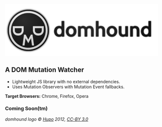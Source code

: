 ![domhound](logo/logo-full.png)

## **A DOM Mutation Watcher**
* Lightweight JS library with no external dependencies.
* Uses Mutation Observers with Mutation Event fallbacks.

**Target Browsers:** Chrome, Firefox, Opera

### Coming Soon(tm)

*domhound logo &copy; [Hupo](https://github.com/Hupotronic) 2012, [CC-BY 3.0](http://creativecommons.org/licenses/by/3.0/)*